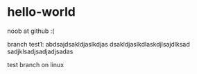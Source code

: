 # hello-world
noob at github :(

branch test1: abdsajdsakldjaslkdjas
dsakldjaslkdlaskdjlsajdlksad
sadjklsadjsadjadjsadas

test branch on linux
